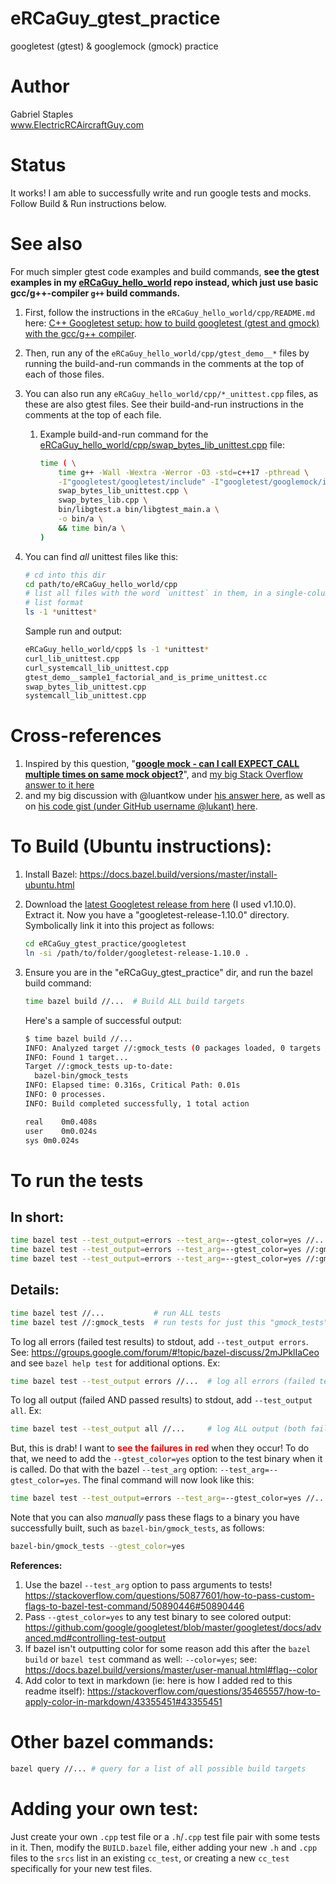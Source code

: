 # eRCaGuy_gtest_practice
googletest (gtest) & googlemock (gmock) practice


# Author
Gabriel Staples  
www.ElectricRCAircraftGuy.com


# Status
It works! I am able to successfully write and run google tests and mocks. Follow Build & Run instructions below.  


# See also
For much simpler gtest code examples and build commands, **see the gtest examples in my [eRCaGuy_hello_world](https://github.com/ElectricRCAircraftGuy/eRCaGuy_hello_world) repo instead, which just use basic gcc/g++-compiler `g++` build commands.** 
1. First, follow the instructions in the `eRCaGuy_hello_world/cpp/README.md` here: [C++ Googletest setup: how to build googletest (gtest and gmock) with the gcc/g++ compiler](https://github.com/ElectricRCAircraftGuy/eRCaGuy_hello_world/tree/master/cpp#c-googletest-setup-how-to-build-googletest-gtest-and-gmock-with-the-gccg-compiler). 
1. Then, run any of the `eRCaGuy_hello_world/cpp/gtest_demo__*` files by running the build-and-run commands in the comments at the top of each of those files. 
1. You can also run any `eRCaGuy_hello_world/cpp/*_unittest.cpp` files, as these are also gtest files. See their build-and-run instructions in the comments at the top of each file. 
    1. Example build-and-run command for the [eRCaGuy_hello_world/cpp/swap_bytes_lib_unittest.cpp](https://github.com/ElectricRCAircraftGuy/eRCaGuy_hello_world/blob/master/cpp/swap_bytes_lib_unittest.cpp) file:
        ```bash
        time ( \
            time g++ -Wall -Wextra -Werror -O3 -std=c++17 -pthread \
            -I"googletest/googletest/include" -I"googletest/googlemock/include" \
            swap_bytes_lib_unittest.cpp \
            swap_bytes_lib.cpp \
            bin/libgtest.a bin/libgtest_main.a \
            -o bin/a \
            && time bin/a \
        )
        ```
1. You can find *all* unittest files like this:
    ```bash
    # cd into this dir
    cd path/to/eRCaGuy_hello_world/cpp
    # list all files with the word `unittest` in them, in a single-column (`-1`)
    # list format
    ls -1 *unittest*
    ``` 

    Sample run and output:
    ```bash
    eRCaGuy_hello_world/cpp$ ls -1 *unittest*
    curl_lib_unittest.cpp
    curl_systemcall_lib_unittest.cpp
    gtest_demo__sample1_factorial_and_is_prime_unittest.cc
    swap_bytes_lib_unittest.cpp
    systemcall_lib_unittest.cpp
    ```


# Cross-references
1. Inspired by this question, "**[google mock - can I call EXPECT_CALL multiple times on same mock object?](https://stackoverflow.com/questions/44034633/google-mock-can-i-call-expect-call-multiple-times-on-same-mock-object)**", and [my big Stack Overflow answer to it here](https://stackoverflow.com/questions/44034633/google-mock-can-i-call-expect-call-multiple-times-on-same-mock-object/60905880#60905880)
1. and my big discussion with @luantkow under [his answer here](https://stackoverflow.com/questions/44034633/google-mock-can-i-call-expect-call-multiple-times-on-same-mock-object/44035118#44035118), as well as on [his code gist (under GitHub username @lukant) here](https://gist.github.com/lukant/376df8c49a3aba8179879fadcea77dea).


# To Build (Ubuntu instructions):
1. Install Bazel: https://docs.bazel.build/versions/master/install-ubuntu.html
1. Download the [latest Googletest release from here](https://github.com/google/googletest/releases) (I used v1.10.0). Extract it. Now you have a "googletest-release-1.10.0" directory. Symbolically link it into this project as follows:
    ```bash
    cd eRCaGuy_gtest_practice/googletest
    ln -si /path/to/folder/googletest-release-1.10.0 .
    ```

1. Ensure you are in the "eRCaGuy_gtest_practice" dir, and run the bazel build command:
    ```bash
    time bazel build //...  # Build ALL build targets
    ```

    Here's a sample of successful output:
    ```bash
    $ time bazel build //...
    INFO: Analyzed target //:gmock_tests (0 packages loaded, 0 targets configured).
    INFO: Found 1 target...
    Target //:gmock_tests up-to-date:
      bazel-bin/gmock_tests
    INFO: Elapsed time: 0.316s, Critical Path: 0.01s
    INFO: 0 processes.
    INFO: Build completed successfully, 1 total action

    real    0m0.408s
    user    0m0.024s
    sys 0m0.024s
    ```


# To run the tests


## In short:

```bash
time bazel test --test_output=errors --test_arg=--gtest_color=yes //...             # run ALL tests
time bazel test --test_output=errors --test_arg=--gtest_color=yes //:gmock_test1    # run only test 1
time bazel test --test_output=errors --test_arg=--gtest_color=yes //:gmock_test2    # run only test 2
```


## Details:

```bash
time bazel test //...           # run ALL tests
time bazel test //:gmock_tests  # run tests for just this "gmock_tests" target
```

To log all errors (failed test results) to stdout, add `--test_output errors`. See: https://groups.google.com/forum/#!topic/bazel-discuss/2mJPklIaCeo and see `bazel help test` for additional options. Ex:
```bash
time bazel test --test_output errors //...  # log all errors (failed test results) to stdout 
```

To log all output (failed AND passed results) to stdout, add `--test_output all`. Ex:
```bash
time bazel test --test_output all //...     # log ALL output (both failed & passed test results) to stdout 
```

But, this is drab! I want to <span style="color:red">**see the failures in red**</span> when they occur! To do that, we need to add the `--gtest_color=yes` option to the test binary when it is called. Do that with the bazel `--test_arg` option: `--test_arg=--gtest_color=yes`. The final command will now look like this:
```bash
time bazel test --test_output=errors --test_arg=--gtest_color=yes //... 
```

Note that you can also *manually* pass these flags to a binary you have successfully built, such as `bazel-bin/gmock_tests`, as follows:
```bash
bazel-bin/gmock_tests --gtest_color=yes
```

**References:**

1. Use the bazel `--test_arg` option to pass arguments to tests! https://stackoverflow.com/questions/50877601/how-to-pass-custom-flags-to-bazel-test-command/50890446#50890446
1. Pass `--gtest_color=yes` to any test binary to see colored output: https://github.com/google/googletest/blob/master/googletest/docs/advanced.md#controlling-test-output
1. If bazel isn't outputting color for some reason add this after the `bazel build` or `bazel test` command as well: `--color=yes`; see: https://docs.bazel.build/versions/master/user-manual.html#flag--color
1. Add color to text in markdown (ie: here is how I added red to this readme itself): https://stackoverflow.com/questions/35465557/how-to-apply-color-in-markdown/43355451#43355451


# Other bazel commands:

```bash
bazel query //... # query for a list of all possible build targets 
```


# Adding your own test:

Just create your own `.cpp` test file or a `.h`/`.cpp` test file pair with some tests in it. Then, modify the `BUILD.bazel` file, either adding your new `.h` and `.cpp` files to the `srcs` list in an existing `cc_test`, or creating a new `cc_test` specifically for your new test files. 

